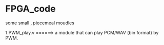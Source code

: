 # FPGA_code
some small , piecemeal moudles 

1.PWM_play.v ======> a module that can play PCM/WAV (bin format) by PWM.
